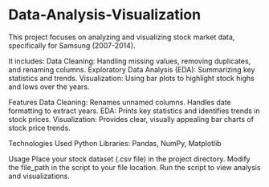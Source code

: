# Data-Analysis-Visualization

This project focuses on analyzing and visualizing stock market data, specifically for Samsung (2007-2014). 

It includes:
Data Cleaning: Handling missing values, removing duplicates, and renaming columns.
Exploratory Data Analysis (EDA): Summarizing key statistics and trends.
Visualization: Using bar plots to highlight stock highs and lows over the years.

Features
Data Cleaning:
Renames unnamed columns.
Handles date formatting to extract years.
EDA:
Prints key statistics and identifies trends in stock prices.
Visualization:
Provides clear, visually appealing bar charts of stock price trends.

Technologies Used
Python
Libraries: Pandas, NumPy, Matplotlib

Usage
Place your stock dataset (.csv file) in the project directory.
Modify the file_path in the script to your file location.
Run the script to view analysis and visualizations.
